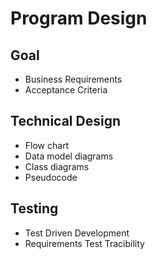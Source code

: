 # Program Design

## Goal

* Business Requirements
* Acceptance Criteria

## Technical Design

* Flow chart
* Data model diagrams
* Class diagrams
* Pseudocode

## Testing

* Test Driven Development
* Requirements Test Tracibility
